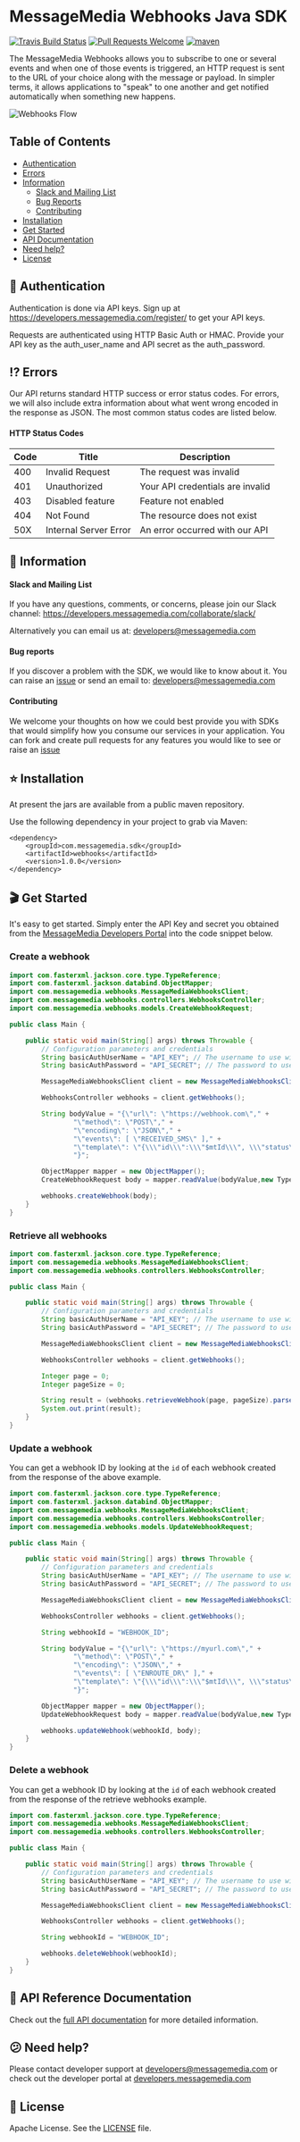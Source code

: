 # MessageMedia Webhooks Java SDK
[![Travis Build Status](https://api.travis-ci.org/messagemedia/webhooks-java-sdk.svg?branch=master)](https://travis-ci.org/messagemedia/webhooks-java-sdk)
[![Pull Requests Welcome](https://img.shields.io/badge/PRs-welcome-brightgreen.svg?style=flat)](http://makeapullrequest.com)
[![maven](https://img.shields.io/maven-metadata/v/http/central.maven.org/maven2/com/messagemedia/sdk/webhooks/maven-metadata.xml.svg)](https://mvnrepository.com/artifact/com.messagemedia.sdk/webhooks)

The MessageMedia Webhooks allows you to subscribe to one or several events and when one of those events is triggered, an HTTP request is sent to the URL of your choice along with the message or payload. In simpler terms, it allows applications to "speak" to one another and get notified automatically when something new happens.

![Webhooks Flow](http://i66.tinypic.com/2ufxf81.jpg)

## Table of Contents
* [Authentication](#closed_lock_with_key-authentication)
* [Errors](#interrobang-errors)
* [Information](#newspaper-information)
  * [Slack and Mailing List](#slack-and-mailing-list)
  * [Bug Reports](#bug-reports)
  * [Contributing](#contributing)
* [Installation](#star-installation)
* [Get Started](#clapper-get-started)
* [API Documentation](#closed_book-api-documentation)
* [Need help?](#confused-need-help)
* [License](#page_with_curl-license)

## :closed_lock_with_key: Authentication

Authentication is done via API keys. Sign up at https://developers.messagemedia.com/register/ to get your API keys.

Requests are authenticated using HTTP Basic Auth or HMAC. Provide your API key as the auth_user_name and API secret as the auth_password.

## :interrobang: Errors

Our API returns standard HTTP success or error status codes. For errors, we will also include extra information about what went wrong encoded in the response as JSON. The most common status codes are listed below.

#### HTTP Status Codes

| Code      | Title       | Description |
|-----------|-------------|-------------|
| 400 | Invalid Request | The request was invalid |
| 401 | Unauthorized | Your API credentials are invalid |
| 403 | Disabled feature | Feature not enabled |
| 404 | Not Found |	The resource does not exist |
| 50X | Internal Server Error | An error occurred with our API |

## :newspaper: Information

#### Slack and Mailing List

If you have any questions, comments, or concerns, please join our Slack channel:
https://developers.messagemedia.com/collaborate/slack/

Alternatively you can email us at:
developers@messagemedia.com

#### Bug reports

If you discover a problem with the SDK, we would like to know about it. You can raise an [issue](https://github.com/messagemedia/signingkeys-nodejs-sdk/issues) or send an email to: developers@messagemedia.com

#### Contributing

We welcome your thoughts on how we could best provide you with SDKs that would simplify how you consume our services in your application. You can fork and create pull requests for any features you would like to see or raise an [issue](https://github.com/messagemedia/signingkeys-nodejs-sdk/issues)

## :star: Installation
At present the jars are available from a public maven repository.

Use the following dependency in your project to grab via Maven:
```
<dependency>
    <groupId>com.messagemedia.sdk</groupId>
    <artifactId>webhooks</artifactId>
    <version>1.0.0</version>
</dependency>

```

## :clapper: Get Started
It's easy to get started. Simply enter the API Key and secret you obtained from the [MessageMedia Developers Portal](https://developers.messagemedia.com) into the code snippet below.

### Create a webhook
```java
import com.fasterxml.jackson.core.type.TypeReference;
import com.fasterxml.jackson.databind.ObjectMapper;
import com.messagemedia.webhooks.MessageMediaWebhooksClient;
import com.messagemedia.webhooks.controllers.WebhooksController;
import com.messagemedia.webhooks.models.CreateWebhookRequest;

public class Main {

    public static void main(String[] args) throws Throwable {
        // Configuration parameters and credentials
        String basicAuthUserName = "API_KEY"; // The username to use with basic authentication
        String basicAuthPassword = "API_SECRET"; // The password to use with basic authentication

        MessageMediaWebhooksClient client = new MessageMediaWebhooksClient(basicAuthUserName, basicAuthPassword);

        WebhooksController webhooks = client.getWebhooks();

        String bodyValue = "{\"url\": \"https://webhook.com\"," +
                "\"method\": \"POST\"," +
                "\"encoding\": \"JSON\"," +
                "\"events\": [ \"RECEIVED_SMS\" ]," +
                "\"template\": \"{\\\"id\\\":\\\"$mtId\\\", \\\"status\\\":\\\"$statusCode\\\"}\"" +
                "}";

        ObjectMapper mapper = new ObjectMapper();
        CreateWebhookRequest body = mapper.readValue(bodyValue,new TypeReference<CreateWebhookRequest>(){});

        webhooks.createWebhook(body);
    }
}

```

### Retrieve all webhooks
```java
import com.fasterxml.jackson.core.type.TypeReference;
import com.messagemedia.webhooks.MessageMediaWebhooksClient;
import com.messagemedia.webhooks.controllers.WebhooksController;

public class Main {

    public static void main(String[] args) throws Throwable {
        // Configuration parameters and credentials
        String basicAuthUserName = "API_KEY"; // The username to use with basic authentication
        String basicAuthPassword = "API_SECRET"; // The password to use with basic authentication

        MessageMediaWebhooksClient client = new MessageMediaWebhooksClient(basicAuthUserName, basicAuthPassword);

        WebhooksController webhooks = client.getWebhooks();

        Integer page = 0;
        Integer pageSize = 0;

        String result = (webhooks.retrieveWebhook(page, pageSize).parseAsString());
        System.out.print(result);
    }
}

```

### Update a webhook
You can get a webhook ID by looking at the `id` of each webhook created from the response of the above example.
```java
import com.fasterxml.jackson.core.type.TypeReference;
import com.fasterxml.jackson.databind.ObjectMapper;
import com.messagemedia.webhooks.MessageMediaWebhooksClient;
import com.messagemedia.webhooks.controllers.WebhooksController;
import com.messagemedia.webhooks.models.UpdateWebhookRequest;

public class Main {

    public static void main(String[] args) throws Throwable {
        // Configuration parameters and credentials
        String basicAuthUserName = "API_KEY"; // The username to use with basic authentication
        String basicAuthPassword = "API_SECRET"; // The password to use with basic authentication

        MessageMediaWebhooksClient client = new MessageMediaWebhooksClient(basicAuthUserName, basicAuthPassword);

        WebhooksController webhooks = client.getWebhooks();

        String webhookId = "WEBHOOK_ID";

        String bodyValue = "{\"url\": \"https://myurl.com\"," +
                "\"method\": \"POST\"," +
                "\"encoding\": \"JSON\"," +
                "\"events\": [ \"ENROUTE_DR\" ]," +
                "\"template\": \"{\\\"id\\\":\\\"$mtId\\\", \\\"status\\\":\\\"$statusCode\\\"}\"" +
                "}";

        ObjectMapper mapper = new ObjectMapper();
        UpdateWebhookRequest body = mapper.readValue(bodyValue,new TypeReference<UpdateWebhookRequest>(){});

        webhooks.updateWebhook(webhookId, body);
    }
}

```

### Delete a webhook
You can get a webhook ID by looking at the `id` of each webhook created from the response of the retrieve webhooks example.
```java
import com.fasterxml.jackson.core.type.TypeReference;
import com.messagemedia.webhooks.MessageMediaWebhooksClient;
import com.messagemedia.webhooks.controllers.WebhooksController;

public class Main {

    public static void main(String[] args) throws Throwable {
        // Configuration parameters and credentials
        String basicAuthUserName = "API_KEY"; // The username to use with basic authentication
        String basicAuthPassword = "API_SECRET"; // The password to use with basic authentication

        MessageMediaWebhooksClient client = new MessageMediaWebhooksClient(basicAuthUserName, basicAuthPassword);

        WebhooksController webhooks = client.getWebhooks();

        String webhookId = "WEBHOOK_ID";

        webhooks.deleteWebhook(webhookId);
    }
}

```

## :closed_book: API Reference Documentation
Check out the [full API documentation](https://developers.messagemedia.com/code/webhooks-api-documentation/) for more detailed information.

## :confused: Need help?
Please contact developer support at developers@messagemedia.com or check out the developer portal at [developers.messagemedia.com](https://developers.messagemedia.com/)

## :page_with_curl: License
Apache License. See the [LICENSE](LICENSE) file.
